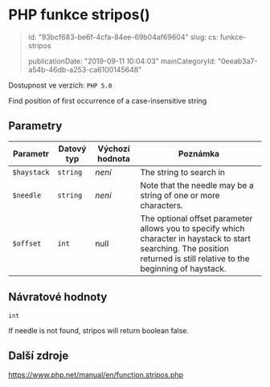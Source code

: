 PHP funkce stripos()
====================

> id: "93bcf683-be6f-4cfa-84ee-69b04af69604"
> slug:
> 	cs: funkce-stripos
>
> publicationDate: "2019-09-11 10:04:03"
> mainCategoryId: "0eeab3a7-a54b-46db-a253-ca6100145648"

Dostupnost ve verzích: `PHP 5.0`

Find position of first occurrence of a case-insensitive string


Parametry
--------------

| Parametr | Datový typ | Výchozí hodnota | Poznámka |
|-----|-----|-----|-----|
| `$haystack` | `string` | *není* | The string to search in |
| `$needle` | `string` | *není* | Note that the needle may be a string of one or more characters. |
| `$offset` | `int` | null | The optional offset parameter allows you to specify which character in haystack to start searching. The position returned is still relative to the beginning of haystack. |


Návratové hodnoty
----------------

`int`

If needle is not found,
stripos will return boolean false.

Další zdroje
------------

https://www.php.net/manual/en/function.stripos.php
